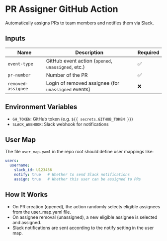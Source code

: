 # PR Assigner GitHub Action

Automatically assigns PRs to team members and notifies them via Slack.

## Inputs

| Name              | Description                                         | Required |
|-------------------|-----------------------------------------------------|----------|
| `event-type`      | GitHub event action (`opened`, `unassigned`, etc.)   | ✅       |
| `pr-number`       | Number of the PR                                     | ✅       |
| `removed-assignee`| Login of removed assignee (for `unassigned` events)  | ❌       |

## Environment Variables

- `GH_TOKEN`: GitHub token (e.g. `${{ secrets.GITHUB_TOKEN }}`)
- `SLACK_WEBHOOK`: Slack webhook for notifications

## User Map

The file `user_map.yaml` in the repo root should define user mappings like:

```yaml
users:
  username:
    slack_id: U123456
    notify: true   # Whether to send Slack notifications
    assign: true   # Whether this user can be assigned to PRs
```

## How It Works
* On PR creation (opened), the action randomly selects eligible assignees from the user_map.yaml file.
* On assignee removal (unassigned), a new eligible assignee is selected and assigned.
* Slack notifications are sent according to the notify setting in the user map.
